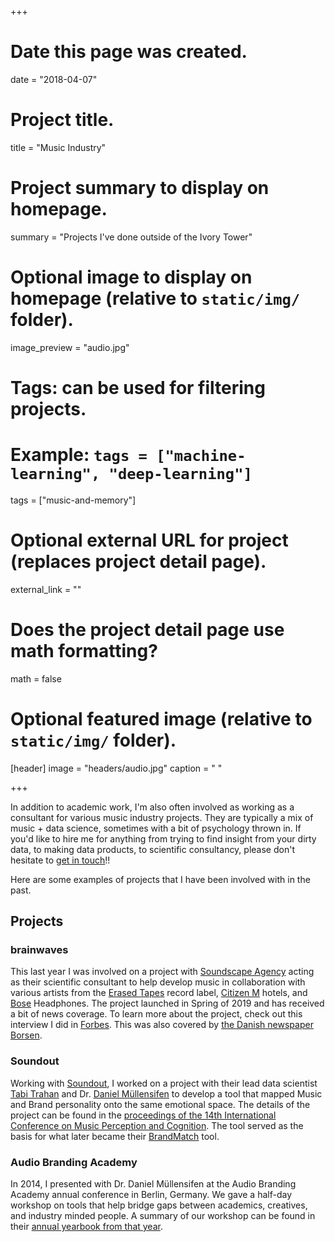 +++
# Date this page was created.
date = "2018-04-07"

# Project title.
title = "Music Industry"

# Project summary to display on homepage.
summary = "Projects I've done outside of the Ivory Tower"

# Optional image to display on homepage (relative to `static/img/` folder).
image_preview = "audio.jpg"

# Tags: can be used for filtering projects.
# Example: `tags = ["machine-learning", "deep-learning"]`
tags = ["music-and-memory"]

# Optional external URL for project (replaces project detail page).
external_link = ""

# Does the project detail page use math formatting?
math = false

# Optional featured image (relative to `static/img/` folder).
[header]
image = "headers/audio.jpg"
caption = " "

+++

In addition to academic work, I'm also often involved as working as a consultant for various music industry projects.
They are typically a mix of music + data science, sometimes with a bit of psychology thrown in.
If you'd like to hire me for anything from trying to find insight from your dirty data, to making data products, to scientific consultancy, please don't hesitate to [get in touch](mailto:davidjohnbaker1@gmail.com)!!

Here are some examples of projects that I have been involved with in the past.

## Projects

### brainwaves

This last year I was involved on a project with [Soundscape Agency](https://soundscapeagency.com/) acting as their scientific consultant to help develop music in collaboration with various artists from the [Erased Tapes](https://www.erasedtapes.com/) record label, [Citizen M](https://www.citizenm.com/) hotels, and [Bose](https://www.bose.co.uk/en_gb/products/headphones/wireless_headphones.html) Headphones.
The project launched in Spring of 2019 and has received a bit of news coverage. 
To learn more about the project, check out this interview I did in [Forbes](https://www.forbes.com/sites/michellegross/2019/08/22/this-is-the-most-relaxing-music-to-travel-to-according-to-science/?fbclid=IwAR2N_Qdrh7_zpKVcchT8g8kLgr9Nki3geI0HF4wl2diZIMcPVLTrFdGsg9c#57d3a463508d).
This was also covered by [the Danish newspaper Borsen](https://borsen.dk/nyheder/avisen/artikel/11/224488/artikel.html).

### Soundout

Working with [Soundout](https://www.soundout.com/), I worked on a project with their lead data scientist [Tabi Trahan](https://www.linkedin.com/in/tabitha-trahan/) and Dr. [Daniel Müllensifen](http://www.doc.gold.ac.uk/~mas03dm/) to develop a tool that mapped Music and Brand personality onto the same emotional space.
The details of the project can be found in the [proceedings of the 14th International Conference on Music Perception and Cognition](https://www.researchgate.net/publication/306374399_Matching_Music_to_Brand_Personality_A_Semantic_Differential_Tool_for_Measuring_Emotional_Space).
The tool served as the basis for what later became their [BrandMatch](https://www.soundout.com/brandmatch) tool. 

### Audio Branding Academy 

In 2014, I presented with Dr. Daniel Müllensifen at the Audio Branding Academy annual conference in Berlin, Germany.
We gave a half-day workshop on tools that help bridge gaps between academics, creatives, and industry minded people. 
A summary of our workshop can be found in their [annual yearbook from that year](https://www.researchgate.net/publication/284721150_Music_Brands_Advertising_Testing_What_Works).
